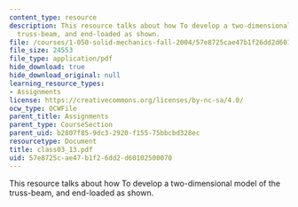 ```yaml
---
content_type: resource
description: This resource talks about how To develop a two-dimensional model of the
  truss-beam, and end-loaded as shown.
file: /courses/1-050-solid-mechanics-fall-2004/57e8725cae47b1f26dd2d60102500070_class03_13.pdf
file_size: 24553
file_type: application/pdf
hide_download: true
hide_download_original: null
learning_resource_types:
- Assignments
license: https://creativecommons.org/licenses/by-nc-sa/4.0/
ocw_type: OCWFile
parent_title: Assignments
parent_type: CourseSection
parent_uid: b2807f85-9dc3-2920-f155-75bbcbd328ec
resourcetype: Document
title: class03_13.pdf
uid: 57e8725c-ae47-b1f2-6dd2-d60102500070
---
```

This resource talks about how To develop a two-dimensional model of the truss-beam, and end-loaded as shown.